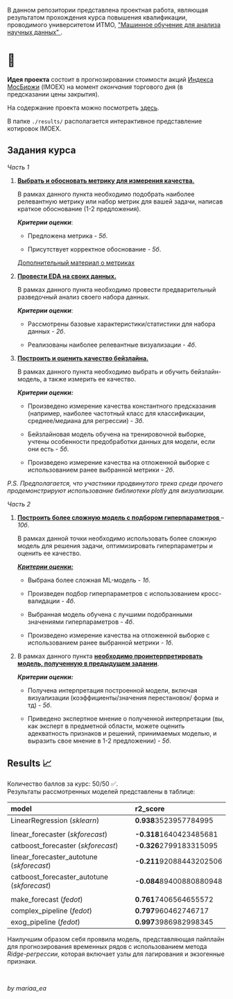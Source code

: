 В данном репозитории представлена проектная работа, являющая результатом прохождения курса повышения квалификации, проводимого университетом ИТМО, ["Машинное обучение для анализа научных данных" ](https://team.itmo.ru/machine_learning).  

# 💸

**Идея проекта** состоит в прогнозировании стоимости акций [Индекса МосБиржи](https://www.moex.com/ru/index/IMOEX) (IMOEX) на момент _окончания_ торгового дня (в предсказании цены закрытия).

На содержание проекта можно посмотреть [здесь](https://github.com/mariaa-ea/Machine-learning-for-scientific-data-analysis/blob/main/imoex_project.ipynb). 

В папке `./results/` располагается интерактивное представление котировок IMOEX.  

## **Задания курса**

_Часть 1_
1. **<u>Выбрать и обосновать метрику для измерения качества.</u>**

    В рамках данного пункта необходимо подобрать наиболее релевантную метрику или набор метрик для вашей задачи, написав краткое обоснование (1-2 предложения).

    _**Критерии оценки**_:

    - Предложена метрика - _5б_.

    - Присутствует корректное обоснование - _5б_.

    [Дополнительный материал о метриках](https://habr.com/ru/company/jetinfosystems/blog/420261/)

2. **<u>Провести [EDA](https://moodle.itmo.ru/mod/resource/view.php?id=4771) на своих данных. </u>**

    В рамках данного пункта необходимо провести предварительный разведочный анализ своего набора данных.

    _**Критерии оценки**_:

    - Рассмотрены базовые характеристики/статистики для набора данных - _2б_.

    - Реализованы наиболее релевантные визуализации - _4б_.

3. **<u>Построить и оценить качество бейзлайна.</u>**

    В рамках данного пункта необходимо выбрать и обучить бейзлайн-модель, а также измерить ее качество.

    _**Критерии оценки:**_

    - Произведено измерение качества константного предсказания (например, наиболее частотный класс для классификации, среднее/медиана для регрессии) - _3б_.

    - Бейзлайновая модель обучена на тренировочной выборке, учтены особенности предобработки данных для модели, если они есть - _5б_.

    - Произведено измерение качества на отложенной выборке с использованием ранее выбранной метрики - _2б_.

_P.S. Предполагается, что участники  продвинутого трека среди прочего продемонстрируют использование библиотеки plotly для визуализации._  

_Часть 2_  

1. **<u>Построить более сложную модель с подбором гиперпараметров </u>**– _10б_.

    В рамках данной точки необходимо использовать более сложную модель для решения задачи,  оптимизировать гиперпараметры и оценить ее качество.

    **<u>_Критерии оценки:_</u>**

    - Выбрана более сложная ML-модель - _1б_.

    - Произведен подбор гиперпараметров с использованием кросс-валидации - _4б_.

    - Выбранная модель обучена с лучшими подобранными значениями гиперпараметров - _4б_.

    - Произведено измерение качества на отложенной выборке с использованием ранее выбранной метрики - _1б_.

2. В рамках данного пункта **<u>необходимо проинтерпретировать модель, полученную в предыдущем задании</u>**.

    **_Критерии оценки:_**

    - Получена интерпретация построенной модели, включая визуализации (коэффициенты/значения перестановок/ форма и тд) - _5б_.

    - Приведено экспертное мнение о полученной интерпретации (вы, как эксперт в предметной области, можете оценить адекватность признаков и решений, принимаемых моделью, и выразить свое мнение в 1-2 предложении) - _5б_.  
  
## **Results** 📈  

Количество баллов за курс: 50/50 ✅.  
Результаты рассмотренных моделей представлены в таблице:

| model | r2_score |
|:------------|:----------|
| LinearRegression (_sklearn_) | **0.938**3523957784995 |
|  |
| linear_forecaster (_skforecast_) | **-0.318**1640423485681 |
| catboost_forecaster (_skforecast_) | **-0.326**2799183315095 |
| linear_forecaster_autotune (_skforecast_) |  **-0.211**92088443202506 |
| catboost_forecaster_autotune (_skforecast_) | **-0.084**89400880880948 |
| |
| make_forecast (_fedot_) | **0.761**7406564655572 |
| complex_pipeline (_fedot_) | **0.797**960462746717 |
| exog_pipeline (_fedot_) | **0.997**3986982998345 |

Наилучшим образом себя проявила модель, представляющая пайплайн для прогнозирования временных рядов с использованием метода _Ridge-регрессии_, которая включает узлы для лагирования и экзогенные признаки.

<br/>

_by mariaa_ea_  
